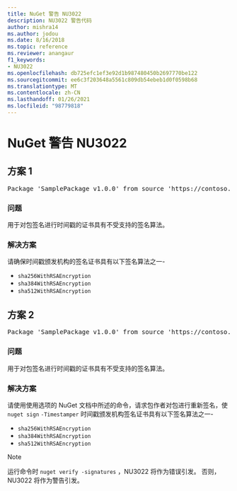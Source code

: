 ```yaml
---
title: NuGet 警告 NU3022
description: NU3022 警告代码
author: mishra14
ms.author: jodou
ms.date: 8/16/2018
ms.topic: reference
ms.reviewer: anangaur
f1_keywords:
- NU3022
ms.openlocfilehash: db725efc1ef3e92d1b987480450b2697770be122
ms.sourcegitcommit: ee6c3f203648a5561c809db54ebeb1d0f0598b68
ms.translationtype: MT
ms.contentlocale: zh-CN
ms.lasthandoff: 01/26/2021
ms.locfileid: "98779818"
---
```

# <a name="nuget-warning-nu3022"></a>NuGet 警告 NU3022

## <a name="scenario-1"></a>方案 1

<pre>Package 'SamplePackage v1.0.0' from source 'https://contoso.com/index.json': The primary signature's timestamp certificate has an unsupported signature algorithm.</pre>

### <a name="issue"></a>问题

用于对包签名进行时间戳的证书具有不受支持的签名算法。


### <a name="solution"></a>解决方案

请确保时间戳颁发机构的签名证书具有以下签名算法之一- 
* `sha256WithRSAEncryption`
* `sha384WithRSAEncryption`
* `sha512WithRSAEncryption`



## <a name="scenario-2"></a>方案 2

<pre>Package 'SamplePackage v1.0.0' from source 'https://contoso.com/index.json': The timestamp certificate has an unsupported signature algorithm (SHA1). The following algorithms are supported: SHA256RSA, SHA384RSA, SHA512RSA.</pre>

### <a name="issue"></a>问题

用于对包签名进行时间戳的证书具有不受支持的签名算法。


### <a name="solution"></a>解决方案

请使用使用选项的 NuGet 文档中所述的命令，请求包作者对包进行重新签名，使 `nuget sign` [](../../create-packages/sign-a-package.md) `-Timestamper` 时间戳颁发机构签名证书具有以下签名算法之一-
* `sha256WithRSAEncryption`
* `sha384WithRSAEncryption`
* `sha512WithRSAEncryption`


> [!Note]
> 运行命令时 `nuget verify -signatures` ，NU3022 将作为错误引发。 否则，NU3022 将作为警告引发。
